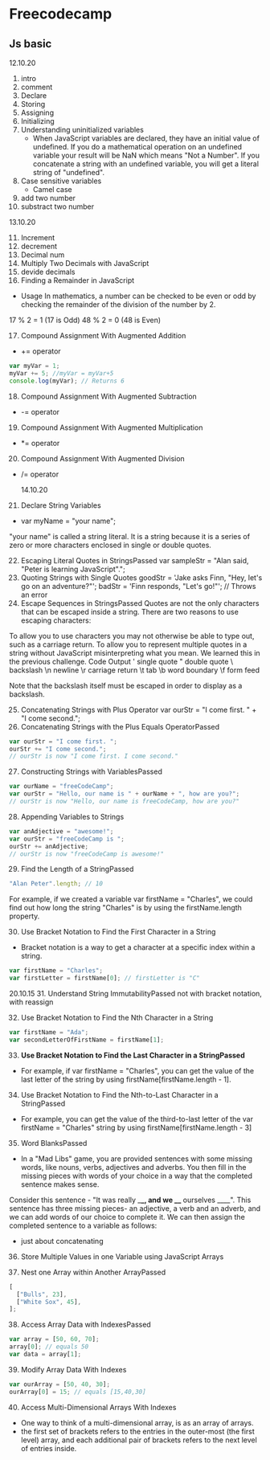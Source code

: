 # Freecodecamp

## Js basic

12.10.20

1. intro
2. comment
3. Declare
4. Storing
5. Assigning
6. Initializing
7. Understanding uninitialized variables
   - When JavaScript variables are declared, they have an initial value of undefined. If you do a mathematical operation on an undefined variable your result will be NaN which means "Not a Number". If you concatenate a string with an undefined variable, you will get a literal string of "undefined".
8. Case sensitive variables
   - Camel case
9. add two number
10. substract two number

13.10.20

11. Increment
12. decrement
13. Decimal num
14. Multiply Two Decimals with JavaScript
15. devide decimals
16. Finding a Remainder in JavaScript

- Usage
  In mathematics, a number can be checked to be even or odd by checking the remainder of the division of the number by 2.

17 % 2 = 1 (17 is Odd)
48 % 2 = 0 (48 is Even)

17. Compound Assignment With Augmented Addition

- += operator

```js
var myVar = 1;
myVar += 5; //myVar = myVar+5
console.log(myVar); // Returns 6
```

18. Compound Assignment With Augmented Subtraction

- -= operator

19. Compound Assignment With Augmented Multiplication

- \*= operator

20. Compound Assignment With Augmented Division

- /= operator

  14.10.20

21. Declare String Variables

- var myName = "your name";

"your name" is called a string literal. It is a string because it is a series of zero or more characters enclosed in single or double quotes.

22. Escaping Literal Quotes in StringsPassed
    var sampleStr = "Alan said, \"Peter is learning JavaScript\".";
23. Quoting Strings with Single Quotes
    goodStr = 'Jake asks Finn, "Hey, let\'s go on an adventure?"';
    badStr = 'Finn responds, "Let's go!"'; // Throws an error
24. Escape Sequences in StringsPassed
    Quotes are not the only characters that can be escaped inside a string. There are two reasons to use escaping characters:

To allow you to use characters you may not otherwise be able to type out, such as a carriage return.
To allow you to represent multiple quotes in a string without JavaScript misinterpreting what you mean.
We learned this in the previous challenge.
Code Output
\' single quote
\" double quote
\\ backslash
\n newline
\r carriage return
\t tab
\b word boundary
\f form feed

Note that the backslash itself must be escaped in order to display as a backslash.

25. Concatenating Strings with Plus Operator
    var ourStr = "I come first. " + "I come second.";
26. Concatenating Strings with the Plus Equals OperatorPassed

```js
var ourStr = "I come first. ";
ourStr += "I come second.";
// ourStr is now "I come first. I come second."
```

27. Constructing Strings with VariablesPassed

```js
var ourName = "freeCodeCamp";
var ourStr = "Hello, our name is " + ourName + ", how are you?";
// ourStr is now "Hello, our name is freeCodeCamp, how are you?"
```

28. Appending Variables to Strings

```js
var anAdjective = "awesome!";
var ourStr = "freeCodeCamp is ";
ourStr += anAdjective;
// ourStr is now "freeCodeCamp is awesome!"
```

29. Find the Length of a StringPassed

```js
"Alan Peter".length; // 10
```

For example, if we created a variable var firstName = "Charles", we could find out how long the string "Charles" is by using the firstName.length property.

30. Use Bracket Notation to Find the First Character in a String

- Bracket notation is a way to get a character at a specific index within a string.

```js
var firstName = "Charles";
var firstLetter = firstName[0]; // firstLetter is "C"
```

20.10.15 31. Understand String ImmutabilityPassed
not with bracket notation, with reassign

32. Use Bracket Notation to Find the Nth Character in a String

```js
var firstName = "Ada";
var secondLetterOfFirstName = firstName[1];
```

33. **Use Bracket Notation to Find the Last Character in a StringPassed**

- For example, if var firstName = "Charles", you can get the value of the last letter of the string by using firstName[firstName.length - 1].

34. Use Bracket Notation to Find the Nth-to-Last Character in a StringPassed

- For example, you can get the value of the third-to-last letter of the var firstName = "Charles" string by using firstName[firstName.length - 3]

35. Word BlanksPassed

- In a "Mad Libs" game, you are provided sentences with some missing words, like nouns, verbs, adjectives and adverbs. You then fill in the missing pieces with words of your choice in a way that the completed sentence makes sense.

Consider this sentence - "It was really \_**\_, and we \_\_** ourselves \_\_\_\_". This sentence has three missing pieces- an adjective, a verb and an adverb, and we can add words of our choice to complete it. We can then assign the completed sentence to a variable as follows:

- just about concatenating

36. Store Multiple Values in one Variable using JavaScript Arrays

37. Nest one Array within Another ArrayPassed

```js
[
  ["Bulls", 23],
  ["White Sox", 45],
];
```

38. Access Array Data with IndexesPassed

```js
var array = [50, 60, 70];
array[0]; // equals 50
var data = array[1];
```

39. Modify Array Data With Indexes

```js
var ourArray = [50, 40, 30];
ourArray[0] = 15; // equals [15,40,30]
```

40. Access Multi-Dimensional Arrays With Indexes

- One way to think of a multi-dimensional array, is as an array of arrays.
- the first set of brackets refers to the entries in the outer-most (the first level) array, and each additional pair of brackets refers to the next level of entries inside.
